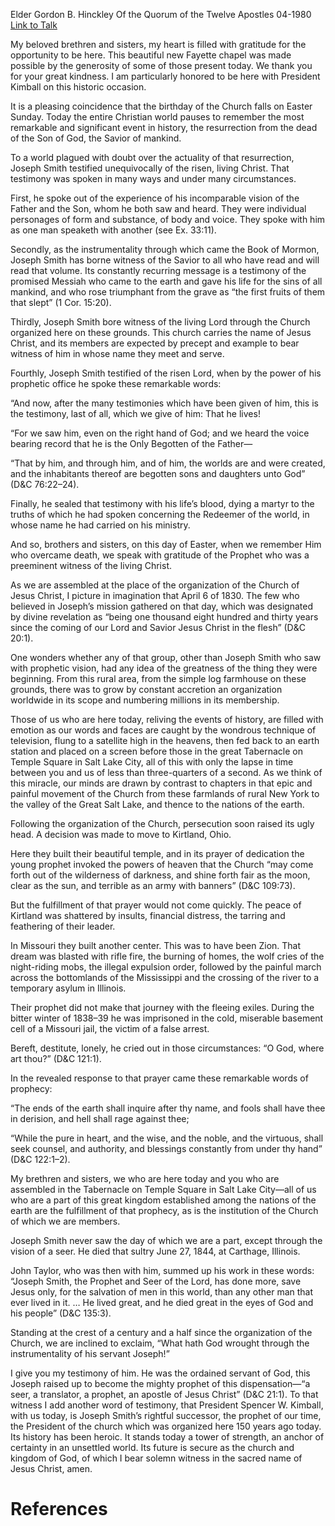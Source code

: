 Elder Gordon B. Hinckley
Of the Quorum of the Twelve Apostles
04-1980
[Link to Talk](https://www.churchofjesuschrist.org/study/general-conference/1980/04/what-hath-god-wrought-through-his-servant-joseph?lang=eng)

My beloved brethren and sisters, my heart is filled with gratitude for the opportunity to be here. This beautiful new Fayette chapel was made possible by the generosity of some of those present today. We thank you for your great kindness. I am particularly honored to be here with President Kimball on this historic occasion.

It is a pleasing coincidence that the birthday of the Church falls on Easter Sunday. Today the entire Christian world pauses to remember the most remarkable and significant event in history, the resurrection from the dead of the Son of God, the Savior of mankind.

To a world plagued with doubt over the actuality of that resurrection, Joseph Smith testified unequivocally of the risen, living Christ. That testimony was spoken in many ways and under many circumstances.

First, he spoke out of the experience of his incomparable vision of the Father and the Son, whom he both saw and heard. They were individual personages of form and substance, of body and voice. They spoke with him as one man speaketh with another (see Ex. 33:11).

Secondly, as the instrumentality through which came the Book of Mormon, Joseph Smith has borne witness of the Savior to all who have read and will read that volume. Its constantly recurring message is a testimony of the promised Messiah who came to the earth and gave his life for the sins of all mankind, and who rose triumphant from the grave as “the first fruits of them that slept” (1 Cor. 15:20).

Thirdly, Joseph Smith bore witness of the living Lord through the Church organized here on these grounds. This church carries the name of Jesus Christ, and its members are expected by precept and example to bear witness of him in whose name they meet and serve.

Fourthly, Joseph Smith testified of the risen Lord, when by the power of his prophetic office he spoke these remarkable words:

“And now, after the many testimonies which have been given of him, this is the testimony, last of all, which we give of him: That he lives!

“For we saw him, even on the right hand of God; and we heard the voice bearing record that he is the Only Begotten of the Father—

“That by him, and through him, and of him, the worlds are and were created, and the inhabitants thereof are begotten sons and daughters unto God” (D&C 76:22–24).

Finally, he sealed that testimony with his life’s blood, dying a martyr to the truths of which he had spoken concerning the Redeemer of the world, in whose name he had carried on his ministry.

And so, brothers and sisters, on this day of Easter, when we remember Him who overcame death, we speak with gratitude of the Prophet who was a preeminent witness of the living Christ.

As we are assembled at the place of the organization of the Church of Jesus Christ, I picture in imagination that April 6 of 1830. The few who believed in Joseph’s mission gathered on that day, which was designated by divine revelation as “being one thousand eight hundred and thirty years since the coming of our Lord and Savior Jesus Christ in the flesh” (D&C 20:1).

One wonders whether any of that group, other than Joseph Smith who saw with prophetic vision, had any idea of the greatness of the thing they were beginning. From this rural area, from the simple log farmhouse on these grounds, there was to grow by constant accretion an organization worldwide in its scope and numbering millions in its membership.

Those of us who are here today, reliving the events of history, are filled with emotion as our words and faces are caught by the wondrous technique of television, flung to a satellite high in the heavens, then fed back to an earth station and placed on a screen before those in the great Tabernacle on Temple Square in Salt Lake City, all of this with only the lapse in time between you and us of less than three-quarters of a second. As we think of this miracle, our minds are drawn by contrast to chapters in that epic and painful movement of the Church from these farmlands of rural New York to the valley of the Great Salt Lake, and thence to the nations of the earth.

Following the organization of the Church, persecution soon raised its ugly head. A decision was made to move to Kirtland, Ohio.

Here they built their beautiful temple, and in its prayer of dedication the young prophet invoked the powers of heaven that the Church “may come forth out of the wilderness of darkness, and shine forth fair as the moon, clear as the sun, and terrible as an army with banners” (D&C 109:73).

But the fulfillment of that prayer would not come quickly. The peace of Kirtland was shattered by insults, financial distress, the tarring and feathering of their leader.

In Missouri they built another center. This was to have been Zion. That dream was blasted with rifle fire, the burning of homes, the wolf cries of the night-riding mobs, the illegal expulsion order, followed by the painful march across the bottomlands of the Mississippi and the crossing of the river to a temporary asylum in Illinois.

Their prophet did not make that journey with the fleeing exiles. During the bitter winter of 1838–39 he was imprisoned in the cold, miserable basement cell of a Missouri jail, the victim of a false arrest.

Bereft, destitute, lonely, he cried out in those circumstances: “O God, where art thou?” (D&C 121:1).

In the revealed response to that prayer came these remarkable words of prophecy:

“The ends of the earth shall inquire after thy name, and fools shall have thee in derision, and hell shall rage against thee;

“While the pure in heart, and the wise, and the noble, and the virtuous, shall seek counsel, and authority, and blessings constantly from under thy hand” (D&C 122:1–2).

My brethren and sisters, we who are here today and you who are assembled in the Tabernacle on Temple Square in Salt Lake City—all of us who are a part of this great kingdom established among the nations of the earth are the fulfillment of that prophecy, as is the institution of the Church of which we are members.

Joseph Smith never saw the day of which we are a part, except through the vision of a seer. He died that sultry June 27, 1844, at Carthage, Illinois.

John Taylor, who was then with him, summed up his work in these words: “Joseph Smith, the Prophet and Seer of the Lord, has done more, save Jesus only, for the salvation of men in this world, than any other man that ever lived in it. … He lived great, and he died great in the eyes of God and his people” (D&C 135:3).

Standing at the crest of a century and a half since the organization of the Church, we are inclined to exclaim, “What hath God wrought through the instrumentality of his servant Joseph!”

I give you my testimony of him. He was the ordained servant of God, this Joseph raised up to become the mighty prophet of this dispensation—“a seer, a translator, a prophet, an apostle of Jesus Christ” (D&C 21:1). To that witness I add another word of testimony, that President Spencer W. Kimball, with us today, is Joseph Smith’s rightful successor, the prophet of our time, the President of the church which was organized here 150 years ago today. Its history has been heroic. It stands today a tower of strength, an anchor of certainty in an unsettled world. Its future is secure as the church and kingdom of God, of which I bear solemn witness in the sacred name of Jesus Christ, amen.

# References
